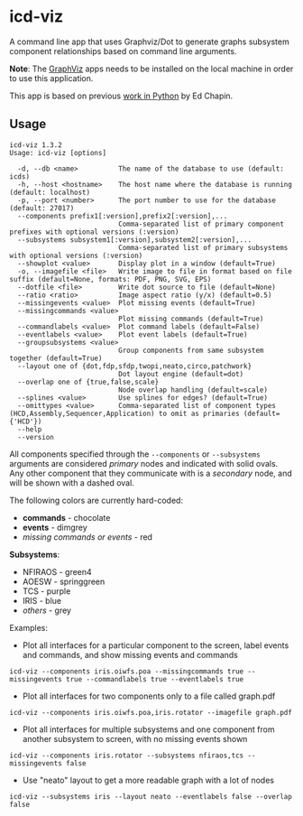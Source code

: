 icd-viz
=======

A command line app that uses Graphviz/Dot to generate graphs subsystem component relationships based on command line arguments.

__Note__: The [GraphViz](https://graphviz.org/download/) apps needs to be installed on the local machine in order to use this application. 

This app is based on previous [work in Python](https://raw.githubusercontent.com/tmtsoftware/NIC/master/script/icdRelationships.py) by Ed Chapin. 

## Usage

```
icd-viz 1.3.2
Usage: icd-viz [options]

  -d, --db <name>          The name of the database to use (default: icds)
  -h, --host <hostname>    The host name where the database is running (default: localhost)
  -p, --port <number>      The port number to use for the database (default: 27017)
  --components prefix1[:version],prefix2[:version],...
                           Comma-separated list of primary component prefixes with optional versions (:version)
  --subsystems subsystem1[:version],subsystem2[:version],...
                           Comma-separated list of primary subsystems with optional versions (:version)
  --showplot <value>       Display plot in a window (default=True)
  -o, --imagefile <file>   Write image to file in format based on file suffix (default=None, formats: PDF, PNG, SVG, EPS)
  --dotfile <file>         Write dot source to file (default=None)
  --ratio <ratio>          Image aspect ratio (y/x) (default=0.5)
  --missingevents <value>  Plot missing events (default=True)
  --missingcommands <value>
                           Plot missing commands (default=True)
  --commandlabels <value>  Plot command labels (default=False)
  --eventlabels <value>    Plot event labels (default=True)
  --groupsubsystems <value>
                           Group components from same subsystem together (default=True)
  --layout one of {dot,fdp,sfdp,twopi,neato,circo,patchwork}
                           Dot layout engine (default=dot)
  --overlap one of {true,false,scale}
                           Node overlap handling (default=scale)
  --splines <value>        Use splines for edges? (default=True)
  --omittypes <value>      Comma-separated list of component types (HCD,Assembly,Sequencer,Application) to omit as primaries (default={'HCD'})
  --help                   
  --version                

```

All components specified through the `--components` or `--subsystems` arguments are considered *primary* nodes and indicated with solid ovals. 
Any other component that they communicate with is a *secondary* node, and will be shown with a dashed oval.
        
The following colors are currently hard-coded:

* __commands__ - chocolate
* __events__ - dimgrey
* *missing commands or events* - red

__Subsystems__:
- NFIRAOS - green4
- AOESW - springgreen
- TCS - purple
- IRIS - blue
- *others* - grey
        
Examples:

* Plot all interfaces for a particular component to the screen,
label events and commands, and show missing events and commands

```
icd-viz --components iris.oiwfs.poa --missingcommands true --missingevents true --commandlabels true --eventlabels true
```

* Plot all interfaces for two components only to a file called graph.pdf

```
icd-viz --components iris.oiwfs.poa,iris.rotator --imagefile graph.pdf
```

* Plot all interfaces for multiple subsystems and one component from another subsystem to screen, with no missing events shown

```
icd-viz --components iris.rotator --subsystems nfiraos,tcs --missingevents false
```

* Use "neato" layout to get a more readable graph with a lot of nodes

```
icd-viz --subsystems iris --layout neato --eventlabels false --overlap false

```

